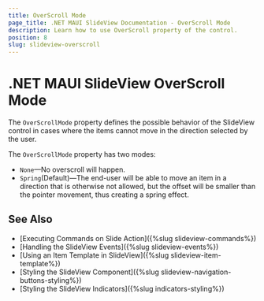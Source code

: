 ```yaml
---
title: OverScroll Mode
page_title: .NET MAUI SlideView Documentation - OverScroll Mode
description: Learn how to use OverScroll property of the control.
position: 8
slug: slideview-overscroll
---
```


# .NET MAUI SlideView OverScroll Mode

The `OverScrollMode` property defines the possible behavior of the SlideView control in cases where the items cannot move in the direction selected by the user.

The `OverScrollMode` property has two modes:

* `None`&mdash;No overscroll will happen.
* `Spring`(Default)&mdash;The end-user will be able to move an item in a direction that is otherwise not allowed, but the offset will be smaller than the pointer movement, thus creating a spring effect.


## See Also

- [Executing Commands on Slide Action]({%slug slideview-commands%})
- [Handling the SlideView Events]({%slug slideview-events%})
- [Using an Item Template in SlideView]({%slug slideview-item-template%})
- [Styling the SlideView Component]({%slug slideview-navigation-buttons-styling%})
- [Styling the SlideView Indicators]({%slug indicators-styling%})